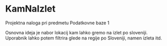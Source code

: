 # KamNaIzlet
Projektna naloga pri predmetu Podatkovne baze 1

Osnovna ideja je nabor lokacij kam lahko gremo na izlet po sloveniji. Uporabnik lahko potem filtrira glede na regije po Sloveniji, namen izleta itd. 
